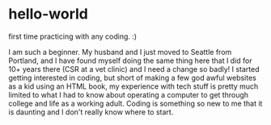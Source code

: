 # hello-world
first time practicing with any coding. :)

I am such a beginner. My husband and I just moved to Seattle from Portland, and I have found myself doing the same thing here that I did for 10+ years there (CSR at a vet clinic) and I need a change so badly! I started getting interested in coding, but short of making a few god awful websites as a kid using an HTML book, my experience with tech stuff is pretty much limited to what I had to know about operating a computer to get through college and life as a working adult. Coding is something so new to me that it is daunting and I don't really know where to start.
